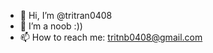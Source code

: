 - 👋 Hi, I’m @tritran0408
- 👀 I’m a noob :))
- 📫 How to reach me: tritnb0408@gmail.com

<!---
tritran0408/tritran0408 is a ✨ special ✨ repository because its `README.md` (this file) appears on your GitHub profile.
You can click the Preview link to take a look at your changes.
--->
